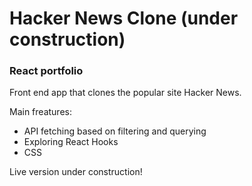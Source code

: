 # Hacker News Clone (under construction)
### React portfolio

Front end app that clones the popular site Hacker News. 


Main freatures:

- API fetching based on filtering and querying
- Exploring React Hooks
- CSS

Live version under construction!
